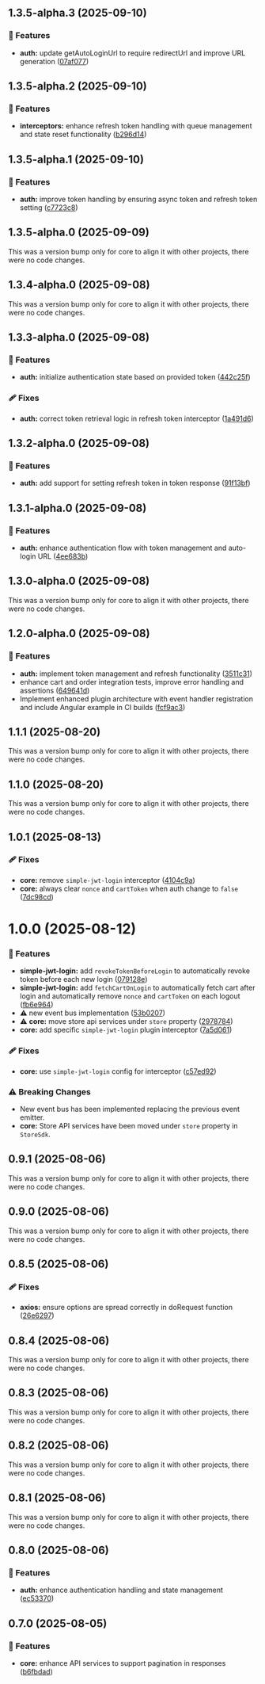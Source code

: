## 1.3.5-alpha.3 (2025-09-10)

### 🚀 Features

- **auth:** update getAutoLoginUrl to require redirectUrl and improve URL generation ([07af077](https://github.com/kmakris23/store-sdk/commit/07af077))

## 1.3.5-alpha.2 (2025-09-10)

### 🚀 Features

- **interceptors:** enhance refresh token handling with queue management and state reset functionality ([b296d14](https://github.com/kmakris23/store-sdk/commit/b296d14))

## 1.3.5-alpha.1 (2025-09-10)

### 🚀 Features

- **auth:** improve token handling by ensuring async token and refresh token setting ([c7723c8](https://github.com/kmakris23/store-sdk/commit/c7723c8))

## 1.3.5-alpha.0 (2025-09-09)

This was a version bump only for core to align it with other projects, there were no code changes.

## 1.3.4-alpha.0 (2025-09-08)

This was a version bump only for core to align it with other projects, there were no code changes.

## 1.3.3-alpha.0 (2025-09-08)

### 🚀 Features

- **auth:** initialize authentication state based on provided token ([442c25f](https://github.com/kmakris23/store-sdk/commit/442c25f))

### 🩹 Fixes

- **auth:** correct token retrieval logic in refresh token interceptor ([1a491d6](https://github.com/kmakris23/store-sdk/commit/1a491d6))

## 1.3.2-alpha.0 (2025-09-08)

### 🚀 Features

- **auth:** add support for setting refresh token in token response ([91f13bf](https://github.com/kmakris23/store-sdk/commit/91f13bf))

## 1.3.1-alpha.0 (2025-09-08)

### 🚀 Features

- **auth:** enhance authentication flow with token management and auto-login URL ([4ee683b](https://github.com/kmakris23/store-sdk/commit/4ee683b))

## 1.3.0-alpha.0 (2025-09-08)

This was a version bump only for core to align it with other projects, there were no code changes.

## 1.2.0-alpha.0 (2025-09-08)

### 🚀 Features

- **auth:** implement token management and refresh functionality ([3511c31](https://github.com/kmakris23/store-sdk/commit/3511c31))
- enhance cart and order integration tests, improve error handling and assertions ([649641d](https://github.com/kmakris23/store-sdk/commit/649641d))
- Implement enhanced plugin architecture with event handler registration and include Angular example in CI builds ([fcf9ac3](https://github.com/kmakris23/store-sdk/commit/fcf9ac3))

## 1.1.1 (2025-08-20)

This was a version bump only for core to align it with other projects, there were no code changes.

## 1.1.0 (2025-08-20)

This was a version bump only for core to align it with other projects, there were no code changes.

## 1.0.1 (2025-08-13)

### 🩹 Fixes

- **core:** remove `simple-jwt-login` interceptor ([4104c9a](https://github.com/kmakris23/store-sdk/commit/4104c9a))
- **core:** always clear `nonce` and `cartToken` when auth change to `false` ([7dc98cd](https://github.com/kmakris23/store-sdk/commit/7dc98cd))

# 1.0.0 (2025-08-12)

### 🚀 Features

- **simple-jwt-login:** add `revokeTokenBeforeLogin` to automatically revoke token before each new login ([079128e](https://github.com/kmakris23/store-sdk/commit/079128e))
- **simple-jwt-login:** add `fetchCartOnLogin` to automatically fetch cart after login and automatically remove `nonce` and `cartToken` on each logout ([fb6e964](https://github.com/kmakris23/store-sdk/commit/fb6e964))
- ⚠️ new event bus implementation ([53b0207](https://github.com/kmakris23/store-sdk/commit/53b0207))
- ⚠️ **core:** move store api services under `store` property ([2978784](https://github.com/kmakris23/store-sdk/commit/2978784))
- **core:** add specific `simple-jwt-login` plugin interceptor ([7a5d061](https://github.com/kmakris23/store-sdk/commit/7a5d061))

### 🩹 Fixes

- **core:** use `simple-jwt-login` config for interceptor ([c57ed92](https://github.com/kmakris23/store-sdk/commit/c57ed92))

### ⚠️ Breaking Changes

- New event bus has been implemented replacing the previous event emitter.
- **core:** Store API services have been moved under `store` property in `StoreSdk`.

## 0.9.1 (2025-08-06)

This was a version bump only for core to align it with other projects, there were no code changes.

## 0.9.0 (2025-08-06)

This was a version bump only for core to align it with other projects, there were no code changes.

## 0.8.5 (2025-08-06)

### 🩹 Fixes

- **axios:** ensure options are spread correctly in doRequest function ([26e6297](https://github.com/kmakris23/store-sdk/commit/26e6297))

## 0.8.4 (2025-08-06)

This was a version bump only for core to align it with other projects, there were no code changes.

## 0.8.3 (2025-08-06)

This was a version bump only for core to align it with other projects, there were no code changes.

## 0.8.2 (2025-08-06)

This was a version bump only for core to align it with other projects, there were no code changes.

## 0.8.1 (2025-08-06)

This was a version bump only for core to align it with other projects, there were no code changes.

## 0.8.0 (2025-08-06)

### 🚀 Features

- **auth:** enhance authentication handling and state management ([ec53370](https://github.com/kmakris23/store-sdk/commit/ec53370))

## 0.7.0 (2025-08-05)

### 🚀 Features

- **core:** enhance API services to support pagination in responses ([b6fbdad](https://github.com/kmakris23/store-sdk/commit/b6fbdad))
